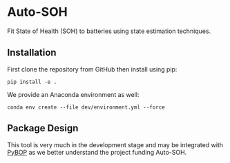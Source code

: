 # Auto-SOH

Fit State of Health (SOH) to batteries using state estimation techniques. 

## Installation

First clone the repository from GitHub then install using pip:

```commandline
pip install -e .
```

We provide an Anaconda environment as well:

```commandline
conda env create --file dev/environment.yml --force
```

## Package Design

This tool is very much in the development stage and may be integrated with [PyBOP](https://github.com/pybop-team/PyBOP) 
as we better understand the project funding Auto-SOH.